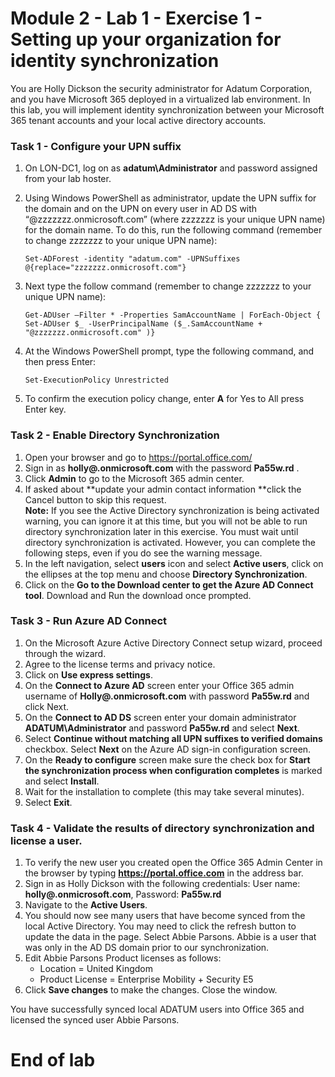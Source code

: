 # Module 2 - Lab 1 - Exercise 1 - Setting up your organization for identity synchronization 

You are Holly Dickson the security administrator for Adatum Corporation, and you have Microsoft 365 deployed in a virtualized lab environment. In this lab, you will implement identity synchronization between your Microsoft 365 tenant accounts and your local active directory accounts.

### Task 1 - Configure your UPN suffix

1.	On LON-DC1, log on as **adatum\Administrator** and password assigned from your lab hoster.
2.	Using Windows PowerShell as administrator, update the UPN suffix for the domain and on the UPN on every user in AD DS with “@zzzzzzz.onmicrosoft.com” (where zzzzzzz is your unique UPN name) for the domain name. To do this, run the following command (remember to change zzzzzzz to your unique UPN name):

    	Set-ADForest -identity "adatum.com" -UPNSuffixes @{replace="zzzzzzz.onmicrosoft.com"}  
3.	Next type the follow command (remember to change zzzzzzz to your unique UPN name): 

		Get-ADUser –Filter * -Properties SamAccountName | ForEach-Object { Set-ADUser $_ -UserPrincipalName ($_.SamAccountName + "@zzzzzzz.onmicrosoft.com" )}
4.	At the Windows PowerShell prompt, type the following command, and then press Enter:

		Set-ExecutionPolicy Unrestricted  
5.	To confirm the execution policy change, enter **A** for Yes to All press Enter key.
 
### Task 2 - Enable Directory Synchronization

1.	Open your browser and go to https://portal.office.com/   
2.	Sign in as **holly@<your tenant here>.onmicrosoft.com** with the password **Pa55w.rd** .    
3.	Click **Admin** to go to the Microsoft 365 admin center.
4.	If asked about **update your admin contact information **click the Cancel button to skip this request.  
	**Note:** If you see the Active Directory synchronization is being activated warning, you can ignore it at this time, but you will not be able to run directory synchronization later in this exercise. You must wait until directory synchronization is activated. However, you can complete the following steps, even if you do see the warning message.  
5.	In the left navigation, select **users** icon and select **Active users**, click on the ellipses at the top menu and choose **Directory Synchronization**.   
6.	Click on the **Go to the Download center to get the Azure AD Connect tool**.   Download and Run the download once prompted.
    
### Task 3 - Run Azure AD Connect

1.	On the Microsoft Azure Active Directory Connect setup wizard, proceed through the wizard. 
2.	Agree to the license terms and privacy notice.
3.	Click on **Use express settings**.   
4.	On the **Connect to Azure AD** screen enter your Office 365 admin username of 
**Holly@<your tenant here>.onmicrosoft.com** with password **Pa55w.rd** and click Next.   
5.	On the **Connect to AD DS** screen enter your domain administrator **ADATUM\Administrator** and password **Pa55w.rd** and select **Next**.   
6.	Select **Continue without matching all UPN suffixes to verified domains** checkbox. Select **Next** on the Azure AD sign-in configuration screen.   
7.	On the **Ready to configure** screen make sure the check box for **Start the synchronization process when configuration completes** is marked and select **Install**.   
8.	Wait for the installation to complete (this may take several minutes).   
9.	Select **Exit**.   

### Task 4 - Validate the results of directory synchronization and license a user. 

1.	To verify the new user you created open the Office 365 Admin Center in the browser by typing **https://portal.office.com** in the address bar.  
2.	Sign in as Holly Dickson with the following credentials:  User name: **holly@<your tenant here>.onmicrosoft.com**, Password: **Pa55w.rd**  
3.	Navigate to the **Active Users**.  
4.	You should now see many users that have become synced from the local Active Directory.  You may need to click the refresh button to update the data in the page.  Select Abbie Parsons.  Abbie is a user that was only in the AD DS domain prior to our synchronization. 
5.	Edit Abbie Parsons Product licenses as follows: 
	- Location = United Kingdom
	- Product License = Enterprise Mobility + Security E5
6.	Click **Save changes** to make the changes. Close the window.

You have successfully synced local ADATUM users into Office 365 and licensed the synced user Abbie Parsons.

# End of lab  

 